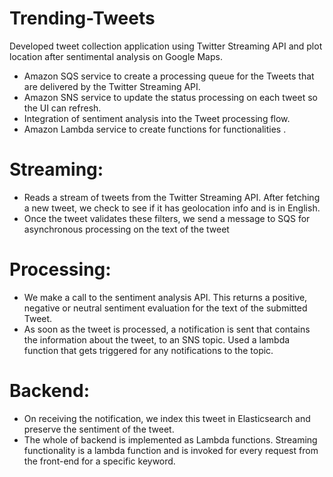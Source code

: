 # Trending-Tweets

Developed tweet collection application using Twitter Streaming API and plot location after sentimental analysis on Google Maps.

- Amazon SQS service to create a processing queue for the Tweets that are delivered by the Twitter Streaming API.
- Amazon SNS service to update the status processing on each tweet so the UI can refresh.
- Integration of sentiment analysis into the Tweet processing flow.
- Amazon Lambda service to create functions for functionalities .


# Streaming:

- Reads a stream of tweets from the Twitter Streaming API. After fetching a new tweet, we check to see if it has geolocation info and is in English. 
- Once the tweet validates these filters, we send a message to SQS for asynchronous processing on the text of the tweet

# Processing:

- We make a call to the sentiment analysis API. This returns a positive, negative or neutral sentiment evaluation for the text of the submitted Tweet.
- As soon as the tweet is processed, a notification is sent that contains the information about the tweet, to an SNS topic. Used a lambda function that gets triggered for any notifications to the topic. 

# Backend:

- On receiving the notification, we index this tweet in Elasticsearch and preserve the sentiment of the tweet.
- The whole of backend is implemented as Lambda functions. Streaming functionality is a lambda function and is invoked for every request from the front-end for a specific keyword.
